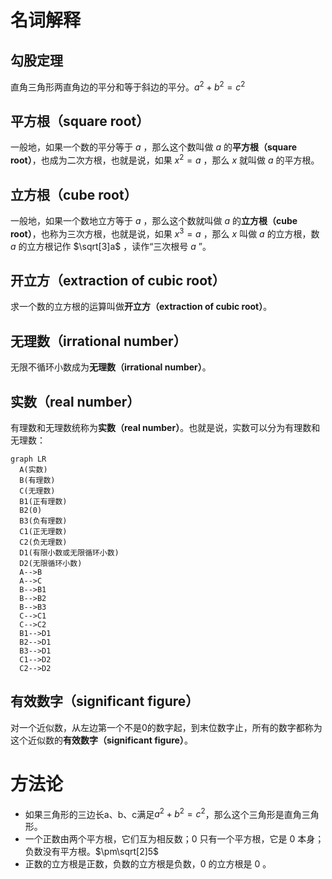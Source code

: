 # 名词解释

## 勾股定理

直角三角形两直角边的平分和等于斜边的平分。$a^2+b^2=c^2$

## 平方根（square root）

一般地，如果一个数的平分等于 $a$ ，那么这个数叫做 $a$ 的**平方根（square root）**，也成为二次方根，也就是说，如果 $x^2 = a$ ，那么 $x$ 就叫做 $a$ 的平方根。

## 立方根（cube root）

一般地，如果一个数地立方等于 $a$ ，那么这个数就叫做 $a$ 的**立方根（cube root）**，也称为三次方根，也就是说，如果 $x^3 = a$ ，那么 $x$ 叫做 $a$ 的立方根，数 $a$ 的立方根记作 $\sqrt[3]a$ ，读作“三次根号 $a$ ”。

## 开立方（extraction of cubic root）

求一个数的立方根的运算叫做**开立方（extraction of cubic root）**。

## 无理数（irrational number）

无限不循环小数成为**无理数（irrational number）**。

## 实数（real number）

有理数和无理数统称为**实数（real number）**。也就是说，实数可以分为有理数和无理数：

```mermaid
graph LR
  A(实数)
  B(有理数)
  C(无理数)
  B1(正有理数)
  B2(0)
  B3(负有理数)
  C1(正无理数)
  C2(负无理数)
  D1(有限小数或无限循环小数)
  D2(无限循环小数)
  A-->B
  A-->C
  B-->B1
  B-->B2
  B-->B3
  C-->C1
  C-->C2
  B1-->D1
  B2-->D1
  B3-->D1
  C1-->D2
  C2-->D2
```

## 有效数字（significant figure）

对一个近似数，从左边第一个不是0的数字起，到末位数字止，所有的数字都称为这个近似数的**有效数字（significant figure）**。

# 方法论

- 如果三角形的三边长a、b、c满足$a^2+b^2=c^2$，那么这个三角形是直角三角形。
- 一个正数由两个平方根，它们互为相反数；$0$ 只有一个平方根，它是 $0$ 本身；负数没有平方根。$\pm\sqrt[2]5$
- 正数的立方根是正数，负数的立方根是负数，$0$ 的立方根是 $0$ 。
